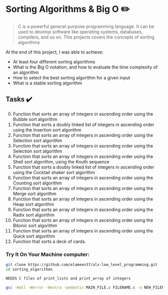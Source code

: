# Sorting Algorithms & Big O :pencil2:

> C is a powerful general-purpose programming language. It can be used to develop software like operating systems, databases, compilers, and so on. This projects covers the concepts of sorting algorithms 

At the end of this project, I was able to achieve:
  
* At least four different sorting algorithms
* What is the Big O notation, and how to evaluate the time complexity of an algorithm
* How to select the best sorting algorithm for a given input
* What is a stable sorting algorithm

## Tasks :heavy_check_mark:

0. Function that sorts an array of integers in ascending order using the Bubble sort algorithm
1. Function that sorts a doubly linked list of integers in ascending order using the Insertion sort algorithm
2. Function that sorts an array of integers in ascending order using the Selection sort algorithm
3. Function that sorts an array of integers in ascending order using the Selection sort algorithm
4. Function that sorts an array of integers in ascending order using the Shell sort algorithm, using the Knuth sequence
5. Function that sorts a doubly linked list of integers in ascending order using the Cocktail shaker sort algorithm
6. Function that sorts an array of integers in ascending order using the Counting sort algorithm
7. Function that sorts an array of integers in ascending order using the Merge sort algorithm
8. Function that sorts an array of integers in ascending order using the Heap sort algorithm
9. Function that sorts an array of integers in ascending order using the Radix sort algorithm
10. Function that sorts an array of integers in ascending order using the Bitonic sort algorithm
11. Function that sorts an array of integers in ascending order using the Quick sort algorithm
12. Function that sorts a deck of cards.


### Try It On Your Machine computer:	
```bash
git clone https://github.com/elameen37/alx-low_level_programming.git
cd sorting_algorithms

NEEDS C files of print_lists and print_array of integers

gcc -Wall -Werror -Wextra -pedantic MAIN_FILE.c FILENAME.c -o NEW_FILENAME
```